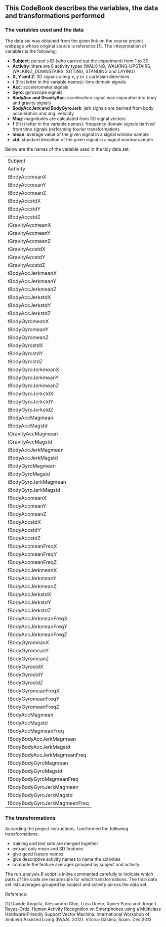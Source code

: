 ## This CodeBook describes the variables, the data and transformations performed
### The variables used and the data
The data set was obtained from the given link on the course project webpage whose original source is reference [1]. The interpretation of variables is the following:
* **Subject**: person's ID (who carried out the experiment) form 1 to 30
* **Activity**: there are 6 activity types (WALKING, WALKING_UPSTAIRS, WALKING_DOWNSTAIRS, SITTING, STANDING and LAYING)
* **X, Y and Z**: 3D signals along x, y or z cartesian directions
* **t** (first letter in the variable names): time domain signals
* **Acc**: accelerometer signals
* **Gyro**: gyroscope signals
* **BodyAcc and GravityAcc**: acceleration signal was separated into bocy and gravity signals
* **BodyAccJerk and BodyGyroJerk**: jerk signals are derived from body acceleration and ang. velocity
* **Mag**: magnitudes are calculated from 3D signal vectors
* **f** (first letter in the variable names): frequency domain signals derived from time signals performing fourier transformations
* **mean**: average value of the given signal in a signal window sample
* **std**: standard deviation of the given signal in a signal window sample

Below are the names of the variable used in the tidy data set:

|                             |
|------------------------------|
| Subject                      |
| Activity                     |
| tBodyAccmeanX                |
| tBodyAccmeanY                |
| tBodyAccmeanZ                |
| tBodyAccstdX                 |
| tBodyAccstdY                 |
| tBodyAccstdZ                 |
| tGravityAccmeanX             |
| tGravityAccmeanY             |
| tGravityAccmeanZ             |
| tGravityAccstdX              |
| tGravityAccstdY              |
| tGravityAccstdZ              |
| tBodyAccJerkmeanX            |
| tBodyAccJerkmeanY            |
| tBodyAccJerkmeanZ            |
| tBodyAccJerkstdX             |
| tBodyAccJerkstdY             |
| tBodyAccJerkstdZ             |
| tBodyGyromeanX               |
| tBodyGyromeanY               |
| tBodyGyromeanZ               |
| tBodyGyrostdX                |
| tBodyGyrostdY                |
| tBodyGyrostdZ                |
| tBodyGyroJerkmeanX           |
| tBodyGyroJerkmeanY           |
| tBodyGyroJerkmeanZ           |
| tBodyGyroJerkstdX            |
| tBodyGyroJerkstdY            |
| tBodyGyroJerkstdZ            |
| tBodyAccMagmean              |
| tBodyAccMagstd               |
| tGravityAccMagmean           |
| tGravityAccMagstd            |
| tBodyAccJerkMagmean          |
| tBodyAccJerkMagstd           |
| tBodyGyroMagmean             |
| tBodyGyroMagstd              |
| tBodyGyroJerkMagmean         |
| tBodyGyroJerkMagstd          |
| fBodyAccmeanX                |
| fBodyAccmeanY                |
| fBodyAccmeanZ                |
| fBodyAccstdX                 |
| fBodyAccstdY                 |
| fBodyAccstdZ                 |
| fBodyAccmeanFreqX            |
| fBodyAccmeanFreqY            |
| fBodyAccmeanFreqZ            |
| fBodyAccJerkmeanX            |
| fBodyAccJerkmeanY            |
| fBodyAccJerkmeanZ            |
| fBodyAccJerkstdX             |
| fBodyAccJerkstdY             |
| fBodyAccJerkstdZ             |
| fBodyAccJerkmeanFreqX        |
| fBodyAccJerkmeanFreqY        |
| fBodyAccJerkmeanFreqZ        |
| fBodyGyromeanX               |
| fBodyGyromeanY               |
| fBodyGyromeanZ               |
| fBodyGyrostdX                |
| fBodyGyrostdY                |
| fBodyGyrostdZ                |
| fBodyGyromeanFreqX           |
| fBodyGyromeanFreqY           |
| fBodyGyromeanFreqZ           |
| fBodyAccMagmean              |
| fBodyAccMagstd               |
| fBodyAccMagmeanFreq          |
| fBodyBodyAccJerkMagmean      |
| fBodyBodyAccJerkMagstd       |
| fBodyBodyAccJerkMagmeanFreq  |
| fBodyBodyGyroMagmean         |
| fBodyBodyGyroMagstd          |
| fBodyBodyGyroMagmeanFreq     |
| fBodyBodyGyroJerkMagmean     |
| fBodyBodyGyroJerkMagstd      |
| fBodyBodyGyroJerkMagmeanFreq |

### The transformations
According the project instructions, I performed the following transformations:

* training and test sets are merged together
* extract only mean and SD features 
* give good feature names
* give descriptive activity names to name the activities
* compute the feature averages grouped by subject and activity

The run_analysis.R script is inline commented carefully to indicate which parts of the code are responsible for which transformations. The final data set lists averages grouped by subject and activity across the data set. 

Reference:

[1] Davide Anguita, Alessandro Ghio, Luca Oneto, Xavier Parra and Jorge L. Reyes-Ortiz. Human Activity Recognition on Smartphones using a Multiclass Hardware-Friendly Support Vector Machine. International Workshop of Ambient Assisted Living (IWAAL 2012). Vitoria-Gasteiz, Spain. Dec 2012